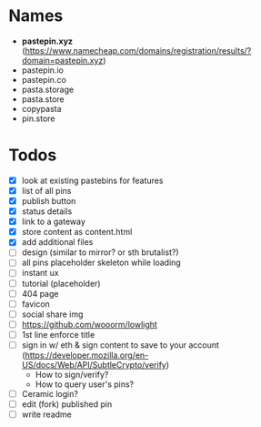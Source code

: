 # Names

- **pastepin.xyz** (https://www.namecheap.com/domains/registration/results/?domain=pastepin.xyz)
- pastepin.io
- pastepin.co
- pasta.storage
- pasta.store
- copypasta
- pin.store

# Todos

- [x] look at existing pastebins for features
- [x] list of all pins
- [x] publish button
- [x] status details
- [x] link to a gateway
- [x] store content as content.html
- [x] add additional files
- [ ] design (similar to mirror? or sth brutalist?)
- [ ] all pins placeholder skeleton while loading
- [ ] instant ux
- [ ] tutorial (placeholder)
- [ ] 404 page
- [ ] favicon
- [ ] social share img
- [ ] https://github.com/wooorm/lowlight
- [ ] 1st line enforce title
- [ ] sign in w/ eth & sign content to save to your account (https://developer.mozilla.org/en-US/docs/Web/API/SubtleCrypto/verify)
  - How to sign/verify?
  - How to query user's pins?
- [ ] Ceramic login?
- [ ] edit (fork) published pin
- [ ] write readme

